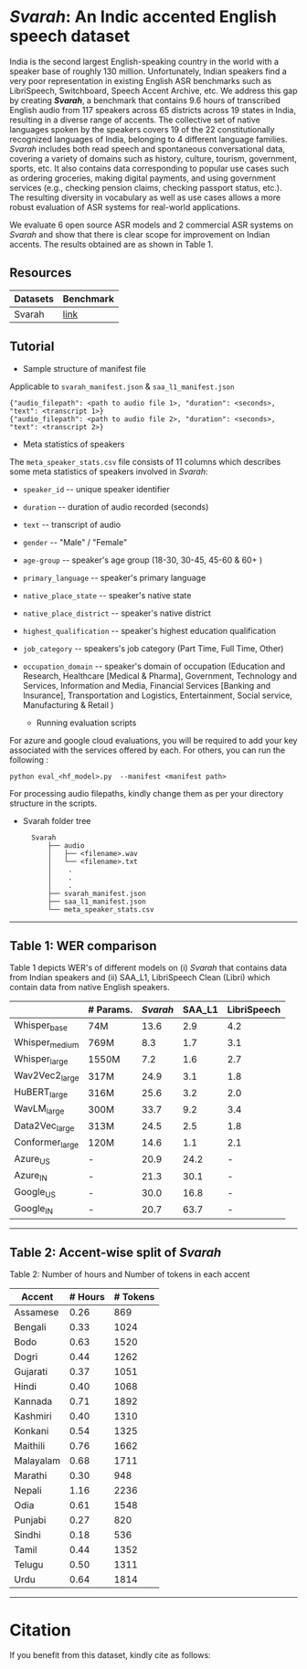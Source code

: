 # *Svarah*: An Indic accented English speech dataset

India is the second largest English-speaking country in the world with a speaker base of roughly 130 million. 
Unfortunately, Indian speakers find a very poor representation in existing English ASR benchmarks such as LibriSpeech, Switchboard, Speech Accent Archive, etc. 
We address this gap by creating ***Svarah***, a benchmark that contains 9.6 hours of transcribed English audio from 117 speakers across 65 districts across 19 states in India, resulting in a diverse range of accents. The collective set of native languages spoken by the speakers covers 19 of the 22 constitutionally recognized languages of India, belonging to 4 different language families.
*Svarah*  includes both read speech and spontaneous conversational data, covering a variety of domains such as history, culture, tourism, government, sports, etc. It also contains data corresponding to popular use cases such as ordering groceries, making digital payments, and using government services (e.g., checking pension claims, checking passport status, etc.). The resulting diversity in vocabulary as well as use cases allows a more robust evaluation of ASR systems for real-world applications. 

We evaluate 6 open source ASR models and 2 commercial ASR systems on *Svarah* and show that there is clear scope for improvement on Indian accents. The results obtained are as shown in Table 1. 

## Resources
 

|Datasets | Benchmark |
| - | - |
| Svarah | [link](<zip_e2e>) |

## Tutorial

  - Sample structure of manifest file 

  Applicable to `svarah_manifest.json` & `saa_l1_manifest.json`

```
{"audio_filepath": <path to audio file 1>, "duration": <seconds>, "text": <transcript 1>}
{"audio_filepath": <path to audio file 2>, "duration": <seconds>, "text": <transcript 2>}

```
  - Meta statistics of speakers
   
   The `meta_speaker_stats.csv` file consists of 11 columns which describes some meta statistics of speakers involved in *Svarah*: 

* `speaker_id` -- unique speaker identifier
* `duration` -- duration of audio recorded (seconds)
* `text` -- transcript of audio
* `gender` -- "Male" / "Female"
* `age-group` -- speaker's age group (18-30, 30-45, 45-60 & 60+ )
* `primary_language` -- speaker's primary language 
* `native_place_state` -- speaker's native state 
* `native_place_district` -- speaker's native district
* `highest_qualification` -- speaker's highest education qualification
* `job_category` -- speakers's job category (Part Time, Full Time, Other)
* `occupation_domain` -- speaker's domain of occupation (Education and Research, Healthcare [Medical & Pharma], Government, Technology and Services, Information and Media, Financial Services [Banking and Insurance], Transportation and Logistics, Entertainment, Social service, Manufacturing & Retail  )
    
   - Running evaluation scripts

For azure and google cloud evaluations, you will be required to add your key associated with the services offered by each. For others, you can run the following : 

 ```
 python eval_<hf_model>.py  --manifest <manifest path>
 ```
For processing audio filepaths, kindly change them as per your directory structure in the scripts.

 - Svarah folder tree

    ```
      Svarah
          ├── audio
          │   ├── <filename>.wav
          │   └── <filename>.txt     
          │    .
          │    .
          │    .
          ├── svarah_manifest.json
          ├── saa_l1_manifest.json
          └── meta_speaker_stats.csv    
    ```


***

## Table 1: WER comparison

Table 1 depicts WER's of different models on (i) *Svarah* that contains data from Indian speakers and (ii) SAA\_L1, LibriSpeech Clean (Libri) which contain data from native English speakers.

|                                                                                               | \# Params.                                                                                | *Svarah* | SAA\_L1 | LibriSpeech |
|-----------------------------------------------------------------------------------------------|-------------------------------------------------------------------------------------------|--------|---------|-------|
| Whisper<sub>base</sub>                                                                               | 74M                                                                                       | 13.6   | 2.9     | 4.2   |
| Whisper<sub>medium</sub>                                                                            | 769M                                                                                      | 8.3    | 1.7     | 3.1   |
| Whisper<sub>large</sub>                                                                             | 1550M                                                                                     | 7.2    | 1.6     | 2.7   |
| Wav2Vec2<sub>large</sub>                                                                            | 317M                                                                                      | 24.9   | 3.1     | 1.8   |
| HuBERT<sub>large</sub>                                                                              | 316M                                                                                      | 25.6   | 3.2     | 2.0   |
| WavLM<sub>large</sub>                                                                               | 300M                                                                                      | 33.7   | 9.2     | 3.4   |
| Data2Vec<sub>large</sub>                                                                            | 313M                                                                                      | 24.5   | 2.5     | 1.8   |
| Conformer<sub>large</sub>                                                                           | 120M                                                                                      | 14.6   | 1.1     | 2.1   |
| Azure<sub>US</sub>                                                                                  | -                                                                                         | 20.9   | 24.2    | -     |
| Azure<sub>IN</sub>                                                                                  | -                                                                                         | 21.3   | 30.1    | -     |
| Google<sub>US</sub>                                                                                 | -                                                                                         | 30.0   | 16.8    | -     |
| Google<sub>IN</sub>                                                                                 | -                                                                                         | 20.7   | 63.7    | -     |

***
## Table 2: Accent-wise split of *Svarah*

Table 2: Number of hours and Number of tokens in each accent

| Accent | # Hours |# Tokens |
|---------------|-------------------|--------------------|
| Assamese      | 0.26              | 869                |
| Bengali       | 0.33              | 1024               |
| Bodo          | 0.63              | 1520               |
| Dogri         | 0.44              | 1262               |
| Gujarati      | 0.37              | 1051               |
| Hindi         | 0.40              | 1068               |
| Kannada       | 0.71              | 1892               |
| Kashmiri      | 0.40              | 1310               |
| Konkani       | 0.54              | 1325               |
| Maithili      | 0.76              | 1662               |
| Malayalam     | 0.68              | 1711               |
| Marathi       | 0.30              | 948                |
| Nepali        | 1.16              | 2236               |
| Odia          | 0.61              | 1548               |
| Punjabi       | 0.27              | 820                |
| Sindhi        | 0.18              | 536                |
| Tamil         | 0.44              | 1352               |
| Telugu        | 0.50              | 1311               |
| Urdu          | 0.64              | 1814               |









***
# Citation
If you benefit from this dataset, kindly cite as follows:

```


```

